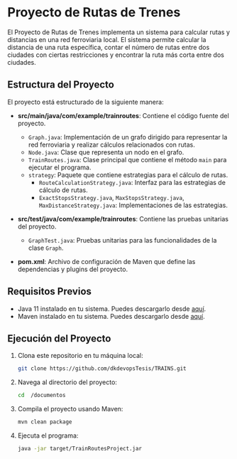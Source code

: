 # Proyecto de Rutas de Trenes

El Proyecto de Rutas de Trenes implementa un sistema para calcular rutas y distancias en una red ferroviaria local. El sistema permite calcular la distancia de una ruta específica, contar el número de rutas entre dos ciudades con ciertas restricciones y encontrar la ruta más corta entre dos ciudades.

## Estructura del Proyecto

El proyecto está estructurado de la siguiente manera:

- **src/main/java/com/example/trainroutes**: Contiene el código fuente del proyecto.
    - `Graph.java`: Implementación de un grafo dirigido para representar la red ferroviaria y realizar cálculos relacionados con rutas.
    - `Node.java`: Clase que representa un nodo en el grafo.
    - `TrainRoutes.java`: Clase principal que contiene el método `main` para ejecutar el programa.
    - `strategy`: Paquete que contiene estrategias para el cálculo de rutas.
        - `RouteCalculationStrategy.java`: Interfaz para las estrategias de cálculo de rutas.
        - `ExactStopsStrategy.java`, `MaxStopsStrategy.java`, `MaxDistanceStrategy.java`: Implementaciones de las estrategias.

- **src/test/java/com/example/trainroutes**: Contiene las pruebas unitarias del proyecto.
    - `GraphTest.java`: Pruebas unitarias para las funcionalidades de la clase `Graph`.

- **pom.xml**: Archivo de configuración de Maven que define las dependencias y plugins del proyecto.

## Requisitos Previos

- Java 11 instalado en tu sistema. Puedes descargarlo desde [aquí](https://www.oracle.com/java/technologies/javase-jdk11-downloads.html).
- Maven instalado en tu sistema. Puedes descargarlo desde [aquí](https://maven.apache.org/download.cgi).

## Ejecución del Proyecto

1. Clona este repositorio en tu máquina local:

    ```bash
    git clone https://github.com/dkdevopsTesis/TRAINS.git
    ```

2. Navega al directorio del proyecto:

    ```bash ejemplo
    cd  /documentos
    ```

3. Compila el proyecto usando Maven:

    ```bash
    mvn clean package
    ```

4. Ejecuta el programa:

    ```bash
    java -jar target/TrainRoutesProject.jar
